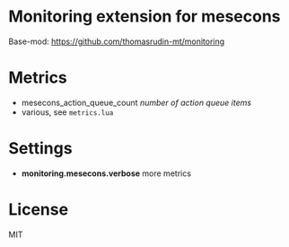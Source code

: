 
# Monitoring extension for mesecons

Base-mod: https://github.com/thomasrudin-mt/monitoring

# Metrics

* mesecons_action_queue_count *number of action queue items*
* various, see `metrics.lua`

# Settings

* **monitoring.mesecons.verbose** more metrics

# License

MIT
